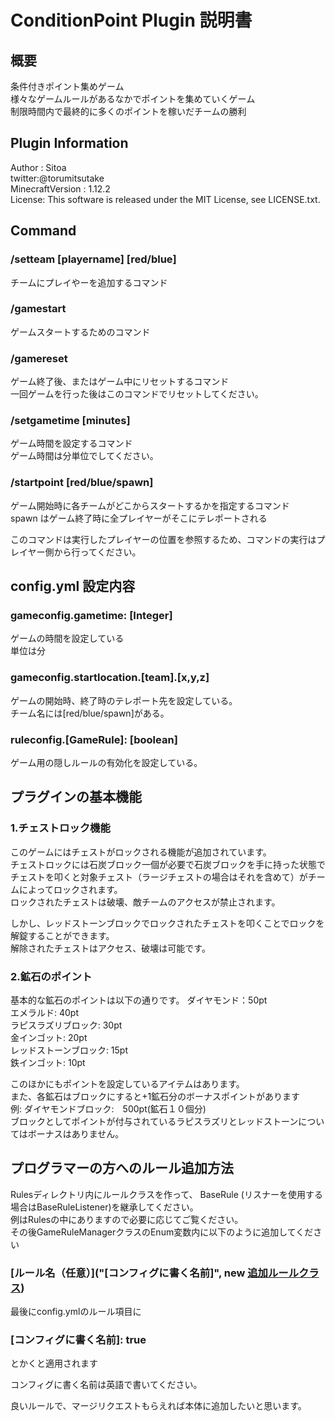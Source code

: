 # ConditionPoint Plugin 説明書

## 概要
条件付きポイント集めゲーム<br>
様々なゲームルールがあるなかでポイントを集めていくゲーム<br>
制限時間内で最終的に多くのポイントを稼いだチームの勝利

## Plugin Information
Author : Sitoa <br>
twitter:@torumitsutake<br>
MinecraftVersion : 1.12.2<br>
License: This software is released under the MIT License, see LICENSE.txt.



## Command
### /setteam [playername] [red/blue]
チームにプレイやーを追加するコマンド


### /gamestart
ゲームスタートするためのコマンド

### /gamereset
ゲーム終了後、またはゲーム中にリセットするコマンド<br>
一回ゲームを行った後はこのコマンドでリセットしてください。

### /setgametime [minutes]
ゲーム時間を設定するコマンド<br>
ゲーム時間は分単位でしてください。

### /startpoint [red/blue/spawn]
ゲーム開始時に各チームがどこからスタートするかを指定するコマンド<br>
spawn はゲーム終了時に全プレイヤーがそこにテレポートされる<br>

このコマンドは実行したプレイヤーの位置を参照するため、コマンドの実行はプレイヤー側から行ってください。<br>


## config.yml 設定内容
### gameconfig.gametime:  [Integer]
ゲームの時間を設定している<br>
単位は分

### gameconfig.startlocation.[team].[x,y,z]
ゲームの開始時、終了時のテレポート先を設定している。<br>
チーム名には[red/blue/spawn]がある。

### ruleconfig.[GameRule]: [boolean]
ゲーム用の隠しルールの有効化を設定している。





## プラグインの基本機能
### 1.チェストロック機能
このゲームにはチェストがロックされる機能が追加されています。<br>
チェストロックには石炭ブロック一個が必要で石炭ブロックを手に持った状態でチェストを叩くと対象チェスト（ラージチェストの場合はそれを含めて）がチームによってロックされます。<br>
ロックされたチェストは破壊、敵チームのアクセスが禁止されます。

しかし、レッドストーンブロックでロックされたチェストを叩くことでロックを解錠することができます。<br>
解除されたチェストはアクセス、破壊は可能です。<br>


### 2.鉱石のポイント
基本的な鉱石のポイントは以下の通りです。
ダイヤモンド：50pt<br>
エメラルド: 40pt<br>
ラピスラズリブロック: 30pt<br>
金インゴット: 20pt<br>
レッドストーンブロック: 15pt<Br>
鉄インゴット: 10pt<br>

このほかにもポイントを設定しているアイテムはあります。<br>
また、各鉱石はブロックにすると+1鉱石分のボーナスポイントがあります<br>
例: ダイヤモンドブロック:　500pt(鉱石１０個分)<br>
ブロックとしてポイントが付与されているラピスラズリとレッドストーンについてはボーナスはありません。<br>


## プログラマーの方へのルール追加方法
Rulesディレクトリ内にルールクラスを作って、
BaseRule (リスナーを使用する場合はBaseRuleListener)を継承してください。
<br>
例はRulesの中にありますので必要に応じてご覧ください。
<br>
その後GameRuleManagerクラスのEnum変数内に以下のように追加してください<br>
### [ルール名（任意）]("[コンフィグに書く名前]", new [追加ルールクラス]())


最後にconfig.ymlのルール項目に<br>
### [コンフィグに書く名前]: true <br>
とかくと適用されます


コンフィグに書く名前は英語で書いてください。

良いルールで、マージリクエストもらえれば本体に追加したいと思います。<br>